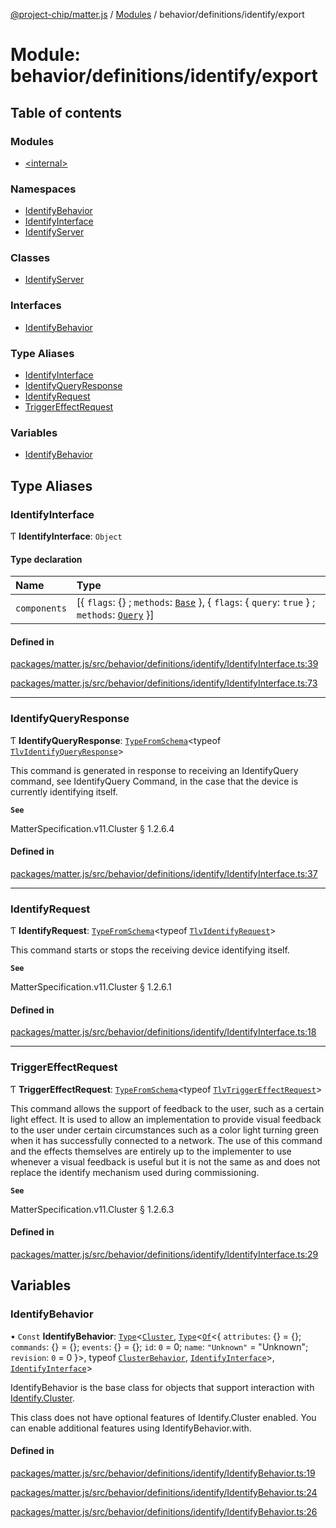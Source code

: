 [@project-chip/matter.js](../README.md) / [Modules](../modules.md) / behavior/definitions/identify/export

# Module: behavior/definitions/identify/export

## Table of contents

### Modules

- [\<internal\>](behavior_definitions_identify_export._internal_.md)

### Namespaces

- [IdentifyBehavior](behavior_definitions_identify_export.IdentifyBehavior.md)
- [IdentifyInterface](behavior_definitions_identify_export.IdentifyInterface.md)
- [IdentifyServer](behavior_definitions_identify_export.IdentifyServer.md)

### Classes

- [IdentifyServer](../classes/behavior_definitions_identify_export.IdentifyServer-1.md)

### Interfaces

- [IdentifyBehavior](../interfaces/behavior_definitions_identify_export.IdentifyBehavior-1.md)

### Type Aliases

- [IdentifyInterface](behavior_definitions_identify_export.md#identifyinterface)
- [IdentifyQueryResponse](behavior_definitions_identify_export.md#identifyqueryresponse)
- [IdentifyRequest](behavior_definitions_identify_export.md#identifyrequest)
- [TriggerEffectRequest](behavior_definitions_identify_export.md#triggereffectrequest)

### Variables

- [IdentifyBehavior](behavior_definitions_identify_export.md#identifybehavior)

## Type Aliases

### IdentifyInterface

Ƭ **IdentifyInterface**: `Object`

#### Type declaration

| Name | Type |
| :------ | :------ |
| `components` | [\{ `flags`: {} ; `methods`: [`Base`](../interfaces/behavior_definitions_identify_export.IdentifyInterface.Base.md)  }, \{ `flags`: \{ `query`: ``true``  } ; `methods`: [`Query`](../interfaces/behavior_definitions_identify_export.IdentifyInterface.Query.md)  }] |

#### Defined in

[packages/matter.js/src/behavior/definitions/identify/IdentifyInterface.ts:39](https://github.com/project-chip/matter.js/blob/0c058ae17fdba4c0b89b8b13c309011d51782299/packages/matter.js/src/behavior/definitions/identify/IdentifyInterface.ts#L39)

[packages/matter.js/src/behavior/definitions/identify/IdentifyInterface.ts:73](https://github.com/project-chip/matter.js/blob/0c058ae17fdba4c0b89b8b13c309011d51782299/packages/matter.js/src/behavior/definitions/identify/IdentifyInterface.ts#L73)

___

### IdentifyQueryResponse

Ƭ **IdentifyQueryResponse**: [`TypeFromSchema`](tlv_export.md#typefromschema)\<typeof [`TlvIdentifyQueryResponse`](cluster_export.Identify.md#tlvidentifyqueryresponse)\>

This command is generated in response to receiving an IdentifyQuery command, see IdentifyQuery Command, in the case
that the device is currently identifying itself.

**`See`**

MatterSpecification.v11.Cluster § 1.2.6.4

#### Defined in

[packages/matter.js/src/behavior/definitions/identify/IdentifyInterface.ts:37](https://github.com/project-chip/matter.js/blob/0c058ae17fdba4c0b89b8b13c309011d51782299/packages/matter.js/src/behavior/definitions/identify/IdentifyInterface.ts#L37)

___

### IdentifyRequest

Ƭ **IdentifyRequest**: [`TypeFromSchema`](tlv_export.md#typefromschema)\<typeof [`TlvIdentifyRequest`](cluster_export.Identify.md#tlvidentifyrequest)\>

This command starts or stops the receiving device identifying itself.

**`See`**

MatterSpecification.v11.Cluster § 1.2.6.1

#### Defined in

[packages/matter.js/src/behavior/definitions/identify/IdentifyInterface.ts:18](https://github.com/project-chip/matter.js/blob/0c058ae17fdba4c0b89b8b13c309011d51782299/packages/matter.js/src/behavior/definitions/identify/IdentifyInterface.ts#L18)

___

### TriggerEffectRequest

Ƭ **TriggerEffectRequest**: [`TypeFromSchema`](tlv_export.md#typefromschema)\<typeof [`TlvTriggerEffectRequest`](cluster_export.Identify.md#tlvtriggereffectrequest)\>

This command allows the support of feedback to the user, such as a certain light effect. It is used to allow an
implementation to provide visual feedback to the user under certain circumstances such as a color light turning
green when it has successfully connected to a network. The use of this command and the effects themselves are
entirely up to the implementer to use whenever a visual feedback is useful but it is not the same as and does not
replace the identify mechanism used during commissioning.

**`See`**

MatterSpecification.v11.Cluster § 1.2.6.3

#### Defined in

[packages/matter.js/src/behavior/definitions/identify/IdentifyInterface.ts:29](https://github.com/project-chip/matter.js/blob/0c058ae17fdba4c0b89b8b13c309011d51782299/packages/matter.js/src/behavior/definitions/identify/IdentifyInterface.ts#L29)

## Variables

### IdentifyBehavior

• `Const` **IdentifyBehavior**: [`Type`](../interfaces/behavior_cluster_export.ClusterBehavior.Type.md)\<[`Cluster`](../interfaces/cluster_export.Identify.Cluster.md), [`Type`](../interfaces/behavior_cluster_export.ClusterBehavior.Type.md)\<[`Of`](../interfaces/cluster_export.ClusterType.Of.md)\<\{ `attributes`: {} = \{}; `commands`: {} = \{}; `events`: {} = \{}; `id`: ``0`` = 0; `name`: ``"Unknown"`` = "Unknown"; `revision`: ``0`` = 0 }\>, typeof [`ClusterBehavior`](behavior_cluster_export.ClusterBehavior.md), [`IdentifyInterface`](behavior_definitions_identify_export.md#identifyinterface)\>, [`IdentifyInterface`](behavior_definitions_identify_export.md#identifyinterface)\>

IdentifyBehavior is the base class for objects that support interaction with [Identify.Cluster](cluster_export.Identify.md#cluster).

This class does not have optional features of Identify.Cluster enabled. You can enable additional features using
IdentifyBehavior.with.

#### Defined in

[packages/matter.js/src/behavior/definitions/identify/IdentifyBehavior.ts:19](https://github.com/project-chip/matter.js/blob/0c058ae17fdba4c0b89b8b13c309011d51782299/packages/matter.js/src/behavior/definitions/identify/IdentifyBehavior.ts#L19)

[packages/matter.js/src/behavior/definitions/identify/IdentifyBehavior.ts:24](https://github.com/project-chip/matter.js/blob/0c058ae17fdba4c0b89b8b13c309011d51782299/packages/matter.js/src/behavior/definitions/identify/IdentifyBehavior.ts#L24)

[packages/matter.js/src/behavior/definitions/identify/IdentifyBehavior.ts:26](https://github.com/project-chip/matter.js/blob/0c058ae17fdba4c0b89b8b13c309011d51782299/packages/matter.js/src/behavior/definitions/identify/IdentifyBehavior.ts#L26)
